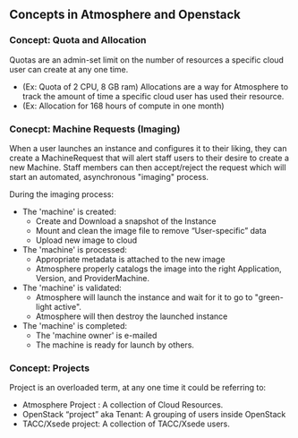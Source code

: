 ## Concepts in Atmosphere and Openstack

### Concept: Quota and Allocation
Quotas are an admin-set limit on the number of resources a specific cloud user can create at any one time.
- (Ex: Quota of 2 CPU, 8 GB ram)
Allocations are a way for Atmosphere to track the amount of time a specific cloud user has used their resource.
- (Ex: Allocation for 168 hours of compute in one month)

### Conecpt: Machine Requests (Imaging)
When a user launches an instance and configures it to their liking, they can create a MachineRequest that will alert staff users to their desire to create a new Machine.
 Staff members can then accept/reject the request which will start an automated, asynchronous "imaging" process.

During the imaging process:
- The 'machine' is created:
    - Create and Download a snapshot of the Instance
    - Mount and clean the image file to remove “User-specific” data
    - Upload new image to cloud
- The 'machine' is processed:
    - Appropriate metadata is attached to the new image
    - Atmosphere properly catalogs the image into the right Application, Version, and ProviderMachine.
- The 'machine' is validated:
    - Atmosphere will launch the instance and wait for it to go to "green-light active".
    - Atmosphere will then destroy the launched instance
- The 'machine' is completed:
    - The 'machine owner' is e-mailed
    - The machine is ready for launch by others.

### Concept: Projects
Project is an overloaded term, at any one time it could be referring to:
- Atmosphere Project : A collection of Cloud Resources.
- OpenStack “project” aka Tenant: A grouping of users inside OpenStack
- TACC/Xsede project: A collection of TACC/Xsede users.

